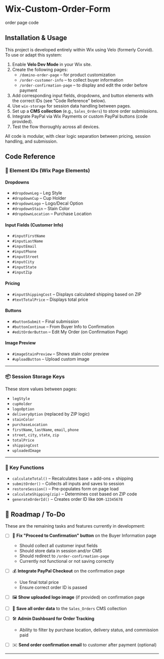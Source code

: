 # Wix-Custom-Order-Form
order page code 
## Installation & Usage

This project is developed entirely within Wix using Velo (formerly Corvid). To use or adapt this system:

1. Enable **Velo Dev Mode** in your Wix site.
2. Create the following pages:
   - `/domino-order-page` – for product customization
   - `/order-customer-info` – to collect buyer information
   - `/order-confirmation-page` – to display and edit the order before payment
3. Add corresponding input fields, dropdowns, and button elements with the correct IDs (see "Code Reference" below).
4. Use `wix-storage` for session data handling between pages.
5. Set up a **CMS collection** (e.g., `Sales_Orders`) to store order submissions.
6. Integrate PayPal via Wix Payments or custom PayPal buttons (code provided).
7. Test the flow thoroughly across all devices.

All code is modular, with clear logic separation between pricing, session handling, and submission.
## Code Reference

### 🧩 Element IDs (Wix Page Elements)

#### Dropdowns
- `#dropdownLeg` – Leg Style
- `#dropdownCup` – Cup Holder
- `#dropdownLogo` – Logo/Decal Option
- `#dropdownStain` – Stain Color
- `#dropdownLocation` – Purchase Location

#### Input Fields (Customer Info)
- `#inputFirstName`
- `#inputLastName`
- `#inputEmail`
- `#inputPhone`
- `#inputStreet`
- `#inputCity`
- `#inputState`
- `#inputZip`

#### Pricing
- `#inputShippingCost` – Displays calculated shipping based on ZIP
- `#textTotalPrice` – Displays total price

#### Buttons
- `#buttonSubmit` – Final submission
- `#buttonContinue` – From Buyer Info to Confirmation
- `#editOrderButton` – Edit My Order (on Confirmation Page)

#### Image Preview
- `#imageStainPreview` – Shows stain color preview
- `#uploadButton` – Upload custom image

---

### 📦 Session Storage Keys

These store values between pages:

- `legStyle`
- `cupHolder`
- `logoOption`
- `deliveryOption` (replaced by ZIP logic)
- `stainColor`
- `purchaseLocation`
- `firstName`, `lastName`, `email`, `phone`
- `street`, `city`, `state`, `zip`
- `totalPrice`
- `shippingCost`
- `uploadedImage`

---

### 🧠 Key Functions

- `calculateTotal()` – Recalculates base + add-ons + shipping
- `submitOrder()` – Collects all inputs and saves to session
- `restoreSession()` – Pre-populates form on page load
- `calculateShipping(zip)` – Determines cost based on ZIP code
- `generateOrderId()` – Creates order ID like `DOM-12345678`
## 🚧 Roadmap / To-Do

These are the remaining tasks and features currently in development:

- [ ] 🔄 **Fix "Proceed to Confirmation" button** on the Buyer Information page  
  - Should collect all customer input fields  
  - Should store data in session and/or CMS  
  - Should redirect to `/order-confirmation-page`  
  - Currently not functional or not saving correctly

- [ ] 💰 **Integrate PayPal Checkout** on the confirmation page  
  - Use final total price  
  - Ensure correct order ID is passed

- [ ] 🖼️ **Show uploaded logo image** (if provided) on confirmation page

- [ ] 🧾 **Save all order data** to the `Sales_Orders` CMS collection

- [ ] 🛠️ **Admin Dashboard for Order Tracking**  
  - Ability to filter by purchase location, delivery status, and commission paid

- [ ] ✉️ **Send order confirmation email** to customer after payment (optional)

---

